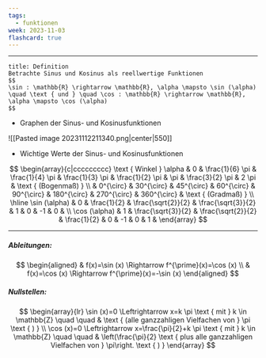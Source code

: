 ```yaml
---
tags:
  - funktionen
week: 2023-11-03
flashcard: true
---
```

***

```ad-important
title: Definition
Betrachte Sinus und Kosinus als reellwertige Funktionen
$$
\sin : \mathbb{R} \rightarrow \mathbb{R}, \alpha \mapsto \sin (\alpha) \quad \text { und } \quad \cos : \mathbb{R} \rightarrow \mathbb{R}, \alpha \mapsto \cos (\alpha)
$$

```

- Graphen der Sinus- und Kosinusfunktionen

![[Pasted image 20231112211340.png|center|550]]

- Wichtige Werte der Sinus- und Kosinusfunktionen

$$
\begin{array}{c|ccccccccc}
\text { Winkel } \alpha & 0 & \frac{1}{6} \pi & \frac{1}{4} \pi & \frac{1}{3} \pi & \frac{1}{2} \pi & \pi & \frac{3}{2} \pi & 2 \pi & \text { (Bogenmaß) } \\
& 0^{\circ} & 30^{\circ} & 45^{\circ} & 60^{\circ} & 90^{\circ} & 180^{\circ} & 270^{\circ} & 360^{\circ} & \text { (Gradmaß) } \\
\hline \sin (\alpha) & 0 & \frac{1}{2} & \frac{\sqrt{2}}{2} & \frac{\sqrt{3}}{2} & 1 & 0 & -1 & 0 & \\
\cos (\alpha) & 1 & \frac{\sqrt{3}}{2} & \frac{\sqrt{2}}{2} & \frac{1}{2} & 0 & -1 & 0 & 1 &
\end{array}
$$

***

##### Ableitungen:

$$
\begin{aligned}
& f(x)=\sin (x) \Rightarrow f^{\prime}(x)=\cos (x) \\
& f(x)=\cos (x) \Rightarrow f^{\prime}(x)=-\sin (x)
\end{aligned}
$$

##### Nullstellen:

$$
\begin{array}{lr}
\sin (x)=0 \Leftrightarrow x=k \pi \text { mit } k \in \mathbb{Z} \quad \quad & \text { (alle ganzzahligen Vielfachen von } \pi \text { ) } \\
\cos (x)=0 \Leftrightarrow x=\frac{\pi}{2}+k \pi \text { mit } k \in \mathbb{Z} \quad \quad & \left(\frac{\pi}{2} \text { plus alle ganzzahligen Vielfachen von } \pi\right. \text { ) }
\end{array}
$$
